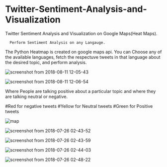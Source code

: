 # Twitter-Sentiment-Analysis-and-Visualization
Twitter Sentiment Analysis and Visualization on Google Maps(Heat Maps).


      Perform Sentiment Analysis on any Langauge.

The Python Heatmap is created on google maps api. You can Choose any of the available languages, fetch the respectuve tweets in that language about the desired topic, and perform analysis.

![screenshot from 2018-08-11 12-05-43](https://user-images.githubusercontent.com/26146801/43989046-4dfec132-9d60-11e8-847f-76b6255fb907.png)

![screenshot from 2018-08-11 12-06-54](https://user-images.githubusercontent.com/26146801/43989047-4e34e56e-9d60-11e8-9fe2-74c772d20f7a.png)


Where People are talking positive about a particular topic and where they are talking neutral or negative.

#Red for negative tweets
#Yellow for Neutral tweets
#Green for Positive tweets

![map](https://user-images.githubusercontent.com/26146801/43989054-6b256dec-9d60-11e8-992a-09b8bb2114da.png)


![screenshot from 2018-07-26 02-43-52](https://user-images.githubusercontent.com/26146801/43989055-6b8ac7fa-9d60-11e8-9e20-c1ef121e0606.png)


![screenshot from 2018-07-26 02-43-59](https://user-images.githubusercontent.com/26146801/43989056-6be86e64-9d60-11e8-96a0-31fe52d83dcb.png)


![screenshot from 2018-07-26 02-44-03](https://user-images.githubusercontent.com/26146801/43989057-6c17d834-9d60-11e8-943b-572cfa4a1187.png)


![screenshot from 2018-07-26 02-48-22](https://user-images.githubusercontent.com/26146801/43989058-6c47ad8e-9d60-11e8-809c-4e6cf81d1029.png)
